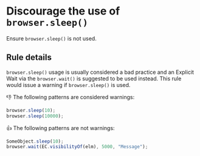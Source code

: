 # Discourage the use of `browser.sleep()`

Ensure `browser.sleep()` is not used.

## Rule details

`browser.sleep()` usage is usually considered a bad practice and an Explicit Wait via the `browser.wait()` is suggested to be used instead.
This rule would issue a warning if `browser.sleep()` is used.

:thumbsdown: The following patterns are considered warnings:

```js
browser.sleep(10);
browser.sleep(10000);
```

:thumbsup: The following patterns are not warnings:

```js
SomeObject.sleep(10);
browser.wait(EC.visibilityOf(elm), 5000, "Message");
```
